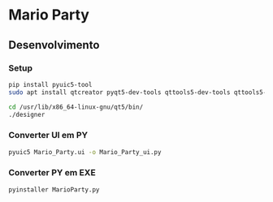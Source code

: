 # Mario Party

## Desenvolvimento

### Setup

```sh
pip install pyuic5-tool
sudo apt install qtcreator pyqt5-dev-tools qttools5-dev-tools qttools5-dev

cd /usr/lib/x86_64-linux-gnu/qt5/bin/
./designer
```

### Converter UI em PY

```sh
pyuic5 Mario_Party.ui -o Mario_Party_ui.py
```

### Converter PY em EXE

```sh
pyinstaller MarioParty.py
```
